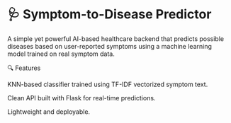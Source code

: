 # 🩺 Symptom-to-Disease Predictor

A simple yet powerful AI-based healthcare backend that predicts possible diseases based on user-reported symptoms using a machine learning model trained on real symptom data.

🔍 Features


KNN-based classifier trained using TF-IDF vectorized symptom text.

Clean API built with Flask for real-time predictions.

Lightweight and deployable.




